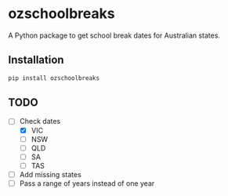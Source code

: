 # ozschoolbreaks

A Python package to get school break dates for Australian states.

## Installation
```bash
pip install ozschoolbreaks
```

## TODO
- [ ] Check dates
    - [x] VIC
    - [ ] NSW
    - [ ] QLD
    - [ ] SA
    - [ ] TAS
- [ ] Add missing states
- [ ] Pass a range of years instead of one year